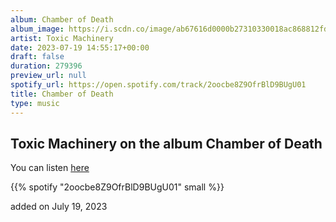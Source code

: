 ```yaml
---
album: Chamber of Death
album_image: https://i.scdn.co/image/ab67616d0000b27310330018ac868812fd504ca9
artist: Toxic Machinery
date: 2023-07-19 14:55:17+00:00
draft: false
duration: 279396
preview_url: null
spotify_url: https://open.spotify.com/track/2oocbe8Z9OfrBlD9BUgU01
title: Chamber of Death
type: music
---
```



## Toxic Machinery on the album Chamber of Death

You can listen [here](https://open.spotify.com/track/2oocbe8Z9OfrBlD9BUgU01)

{{% spotify "2oocbe8Z9OfrBlD9BUgU01" small %}}

added on July 19, 2023